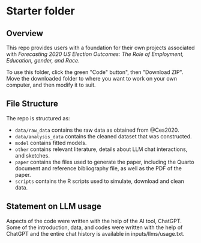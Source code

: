 # Starter folder

## Overview

This repo provides users with a foundation for their own projects associated with *Forecasting 2020 US Election Outcomes: The Role of Employment, Education, gender, and Race*. 

To use this folder, click the green "Code" button", then "Download ZIP". Move the downloaded folder to where you want to work on your own computer, and then modify it to suit.


## File Structure

The repo is structured as:

-   `data/raw_data` contains the raw data as obtained from @Ces2020.
-   `data/analysis_data` contains the cleaned dataset that was constructed.
-   `model` contains fitted models. 
-   `other` contains relevant literature, details about LLM chat interactions, and sketches.
-   `paper` contains the files used to generate the paper, including the Quarto document and reference bibliography file, as well as the PDF of the paper. 
-   `scripts` contains the R scripts used to simulate, download and clean data.


## Statement on LLM usage

Aspects of the code were written with the help of the AI tool, ChatGPT. Some of the introduction, data, and codes were written with the help of ChatGPT and the entire chat history is available in inputs/llms/usage.txt.
